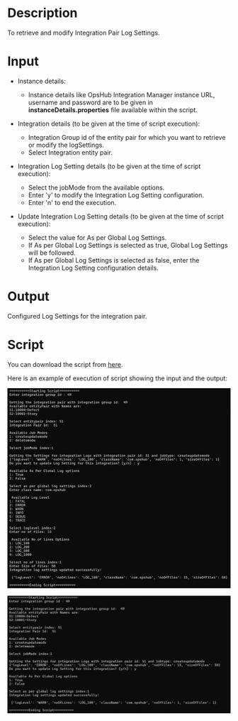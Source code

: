 # Description

To retrieve and modify Integration Pair Log Settings.

# Input

- Instance details:
  - Instance details like OpsHub Integration Manager instance URL, username and password are to be given in **instanceDetails.properties** file available within the script.

- Integration details (to be given at the time of script execution):
  - Integration Group id of the entity pair for which you want to retrieve or modify the logSettings.
  - Select Integration entity pair.

- Integration Log Setting details (to be given at the time of script execution):
  - Select the jobMode from the available options.
  - Enter 'y' to modify the Integration Log Setting configuration.
  - Enter 'n' to end the execution.

- Update Integration Log Setting details (to be given at the time of script execution):
  - Select the value for As per Global Log Settings.
  - If As per Global Log Settings is selected as true, Global Log Settings will be followed.
  - If As per Global Log Settings is selected as false, enter the Integration Log Setting configuration details.

# Output

Configured Log Settings for the integration pair.

# Script

You can download the script from [here](https://opshub.com/ohftp/AdminAPI/retrieveandconfigurelogsetting.zip).

Here is an example of execution of script showing the input and the output:

<p align="center">
  <img src="../../assets/Admin-API-Rest-7a.png" />
</p>

<p align="center">
  <img src="../../assets/Admin-API-Rest-7b.png" />
</p>



